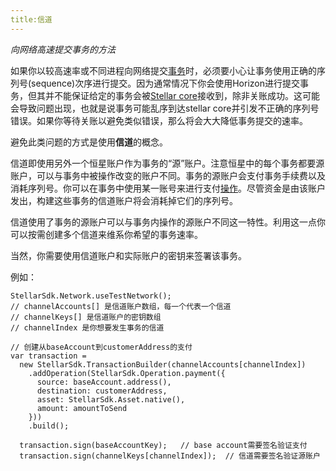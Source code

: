 ```yaml
---
title:信道 
---
```

*向网络高速提交事务的方法*

如果你以较高速率或不同进程向网络提交[事务](./concepts/transactions.md)时，必须要小心让事务使用正确的序列号(sequence)次序进行提交。因为通常情况下你会使用Horizon进行提交事务，但其并不能保证给定的事务会被[Stellar core](https://github.com/stellar/stellar-core)接收到，除非关账成功。这可能会导致问题出现，也就是说事务可能乱序到达stellar core并引发不正确的序列号错误。如果你等待关账以避免类似错误，那么将会大大降低事务提交的速率。

避免此类问题的方式是使用**信道**的概念。

信道即使用另外一个恒星账户作为事务的“源”账户。注意恒星中的每个事务都要源账户，可以与事务中被操作改变的账户不同。事务的源账户会支付事务手续费以及消耗序列号。你可以在事务中使用某一账号来进行支付[操作](./concepts/operations.md)。尽管资金是由该账户发出，构建这些事务的信道账户将会消耗掉它们的序列号。

信道使用了事务的源账户可以与事务内操作的源账户不同这一特性。利用这一点你可以按需创建多个信道来维系你希望的事务速率。

当然，你需要使用信道账户和实际账户的密钥来签署该事务。

例如：
```
StellarSdk.Network.useTestNetwork();
// channelAccounts[] 是信道账户数组，每一个代表一个信道
// channelKeys[] 是信道账户的密钥数组
// channelIndex 是你想要发生事务的信道

// 创建从baseAccount到customerAddress的支付
var transaction =
  new StellarSdk.TransactionBuilder(channelAccounts[channelIndex])
    .addOperation(StellarSdk.Operation.payment({
      source: baseAccount.address(),
      destination: customerAddress,
      asset: StellarSdk.Asset.native(),
      amount: amountToSend
    }))
    .build();

  transaction.sign(baseAccountKey);   // base account需要签名验证支付
  transaction.sign(channelKeys[channelIndex]);  // 信道需要签名验证源账户
``` 
